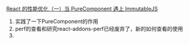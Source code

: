 [React 的性能优化（一）当 PureComponent 遇上 ImmutableJS](https://juejin.im/post/59cdaaccf265da066f6ac83b#comment)

1. 实践了一下PureComponent的作用
2. perf的查看和研究react-addons-perf已经废弃了，新的如何查看的使用
3. 